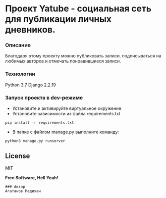 # Проект Yatube - социальная сеть для публикации личных дневников.
### Описание
Благодаря этому проекту можно публиковать записи, подписываться на любимых авторов и отмечать понравившиеся записи.
### Технологии
Python 3.7
Django 2.2.19
### Запуск проекта в dev-режиме
- Установите и активируйте виртуальное окружение
- Установите зависимости из файла requirements.txt
```
pip install -r requirements.txt
``` 
- В папке с файлом manage.py выполните команду:
```
python3 manage.py runserver
```
## License
MIT

**Free Software, Hell Yeah!**
```
### Автор
Агатанов Мадихан 